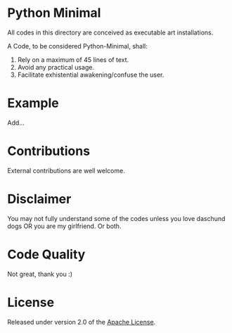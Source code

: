# Python Minimal
All codes in this directory are conceived as executable art installations.

A Code, to be considered Python-Minimal, shall:

1) Rely on a maximum of 45 lines of text.
2) Avoid any practical usage.
3) Facilitate exhistential awakening/confuse the user.

# Example
Add...

# Contributions
External contributions are well welcome.

# Disclaimer
You may not fully understand some of the codes unless you love daschund dogs OR you are my girlfriend.
Or both.


# Code Quality
Not great, thank you :)


# License
Released under version 2.0 of the [Apache License].

[Apache license]: http://www.apache.org/licenses/LICENSE-2.0
